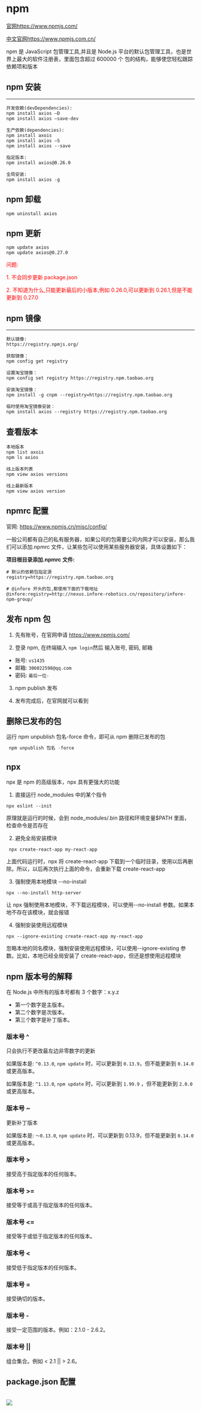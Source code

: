 # npm

[官网](https://www.npmjs.com/)<https://www.npmjs.com/>

[中文官网](https://www.npmjs.com.cn/)<https://www.npmjs.com.cn/>

npm 是 JavaScript 包管理工具,并且是 Node.js 平台的默认包管理工具，也是世界上最大的软件注册表，里面包含超过 600000 个 包的结构，能够使您轻松跟踪依赖项和版本

## npm 安装

---

```
开发依赖(devDependencies):
npm install axios –D
npm install axios –save-dev

生产依赖(dependencies):
npm install axois
npm install axios –S
npm install axios --save

指定版本:
npm install axios@0.26.0

全局安装:
npm install axios -g
```

## npm 卸载

```
npm uninstall axios
```

## npm 更新

```
npm update axios
npm update axios@0.27.0
```

<font color="red">问题:</font>

<font color="red">1. 不会同步更新 package.json</font>

<font color="red">2. 不知道为什么,只能更新最后的小版本,例如 0.26.0,可以更新到 0.26.1,但是不能更新到 0.27.0</font>

## npm 镜像

---

```
默认镜像:
https://registry.npmjs.org/

获取镜像：
npm config get registry

设置淘宝镜像：
npm config set registry https://registry.npm.taobao.org

安装淘宝镜像：
npm install -g cnpm --registry=https://registry.npm.taobao.org

临时使用淘宝镜像安装：
npm install axios --registry https://registry.npm.taobao.org
```

## 查看版本

```
本地版本
npm list axois
npm ls axios

线上版本列表
npm view axios versions

线上最新版本
npm view axios version
```

## npmrc 配置

官网: <https://www.npmjs.cn/misc/config/>

一般公司都有自己的私有服务器，如果公司的包需要公司内网才可以安装，那么我们可以添加.npmrc 文件，让某些包可以使用某些服务器安装，具体设置如下：

**项目根目录添加.npmrc 文件:**

```
# 默认的依赖包指定源
registry=https://registry.npm.taobao.org

# @infore 开头的包,都使用下面的下载地址
@infore:registry=http://nexus.infore-robotics.cn/repository/infore-npm-group/
```

## 发布 npm 包

1. 先有账号，在官网申请 <https://www.npmjs.com/>

2. 登录 npm, 在终端输入 <code>npm login</code>然后 输入账号, 密码, 邮箱

- 账号: `vs1435`
- 邮箱: `306022598@qq.com`
- 密码: `最后一位-`

3. npm publish 发布

4. 发布完成后，在官网就可以看到

## 删除已发布的包

运行 npm unpublish 包名-force 命令，即可从 npm 删除已发布的包

```javascript
 npm unpublish 包名 -force
```

## npx

npx 是 npm 的高级版本，npx 具有更强大的功能

1. 直接运行 node_modules 中的某个指令

```
npx eslint --init
```

原理就是运行的时候，会到 node_modules/.bin 路径和环境变量$PATH 里面，检查命令是否存在

2. 避免全局安装模块

```
 npx create-react-app my-react-app
```

上面代码运行时，npx 将 create-react-app 下载到一个临时目录，使用以后再删除。所以，以后再次执行上面的命令，会重新下载 create-react-app

3. 强制使用本地模块 --no-install

```
npx --no-install http-server
```

让 npx 强制使用本地模块，不下载远程模块，可以使用--no-install 参数。如果本地不存在该模块，就会报错

4. 强制安装使用远程模块

```
npx --ignore-existing create-react-app my-react-app
```

忽略本地的同名模块，强制安装使用远程模块，可以使用--ignore-existing 参数。比如，本地已经全局安装了 create-react-app，但还是想使用远程模块

## npm 版本号的解释

在 Node.js 中所有的版本号都有 3 个数字：x.y.z

- 第一个数字是主版本。
- 第二个数字是次版本。
- 第三个数字是补丁版本。

### 版本号 ^

只会执行不更改最左边非零数字的更新

如果版本是: `^0.13.0`, `npm update` 时，可以更新到 `0.13.9`，但不能更新到 `0.14.0` 或更高版本。

如果版本是: `^1.13.0`, `npm update` 时，可以更新到 `1.99.9` ，但不能更新到 `2.0.0` 或更高版本。

### 版本号 ~

更新补丁版本

如果版本是: `〜0.13.0`, `npm update` 时，可以更新到 0.13.9，但不能更新到 `0.14.0` 或更高版本。

### 版本号 >

接受高于指定版本的任何版本。

### 版本号 >=

接受等于或高于指定版本的任何版本。

### 版本号 <=

接受等于或低于指定版本的任何版本。

### 版本号 <

接受低于指定版本的任何版本。

### 版本号 =

接受确切的版本。

### 版本号 -

接受一定范围的版本。例如：2.1.0 - 2.6.2。

### 版本号 ||

组合集合。例如 < 2.1 || > 2.6。

## package.json 配置

<br/>
<img src="./imgs/packagejson.png" />
